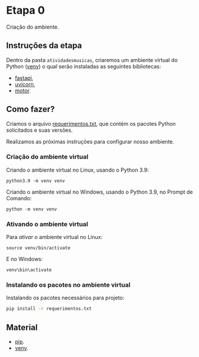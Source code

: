 # Etapa 0

Criação do ambiente.

## Instruções da etapa

Dentro da pasta `atividadesmusicas`, criaremos um
ambiente virtual do Python ([venv](https://docs.python.org/pt-br/3/library/venv.html)) 
o qual serão instaladas as seguintes
bibliotecas:

- [fastapi](https://fastapi.tiangolo.com/),
- [uvicorn](https://www.uvicorn.org/),
- [motor](https://motor.readthedocs.io/en/stable/).

## Como fazer?

Criamos o arquivo [requerimentos.txt](./requerimentos.txt), que contém
os pacotes Python solicitados e suas versões. 

Realizamos as próximas instruções para configurar nosso ambiente. 

### Criação do ambiente virtual

Criando o ambiente virtual no Linux, usando o Python 3.9:

```shell
python3.9 -m venv venv
```

Criando o ambiente virtual no Windows, usando o Python 3.9, no Prompt de Comando:

```batch
python -m venv venv
```

### Ativando o ambiente virtual

Para _ativar_ o ambiente virtual no Linux:

```shell
source venv/bin/activate
```

E no Windows:

```batch
venv\bin\activate
```

### Instalando os pacotes no ambiente virtual

Instalando os pacotes necessários para projeto:

```sh
pip install -r requerimentos.txt
```

## Material

- [pip](https://pip.pypa.io/en/stable/getting-started/).
- [venv](https://docs.python.org/pt-br/3/library/venv.html).